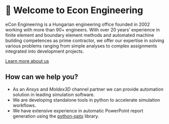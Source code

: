 # 👋 Welcome to Econ Engineering

eCon Engineering is a Hungarian engineering office founded in 2002 working with more than 90+ engineers.
With over 20 years’ experience in finite element and boundary element methods and automated machine building competences as prime contractor,
we offer our expertise in solving various problems ranging from simple analyses to complex assignments integrated into development projects.

[Learn more about us](https://www.econengineering.com/)

## How can we help you?

* As an *Ansys* and *Moldex3D* channel partner we can provide automation solution in leading simulation software.
* We are developing standalone tools in python to accelerate simulation workflows.
* We have extensive experience in automatic PowerPoint report generation using the [python-pptx](https://github.com/scanny/python-pptx) library.
